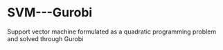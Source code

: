 # SVM---Gurobi
Support vector machine formulated as a quadratic programming problem and solved through Gurobi
